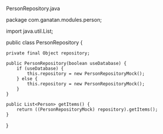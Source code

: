 PersonRepository.java

package com.ganatan.modules.person;

import java.util.List;

public class PersonRepository {

    private final Object repository;

    public PersonRepository(boolean useDatabase) {
        if (useDatabase) {
            this.repository = new PersonRepositoryMock();
        } else {
            this.repository = new PersonRepositoryMock();
        }
    }

    public List<Person> getItems() {
        return ((PersonRepositoryMock) repository).getItems();
    }
}



